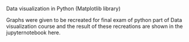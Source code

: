Data visualization in Python (Matplotlib library)

Graphs were given to be recreated for final exam of python part of Data visualization course and the result of these recreations are shown in the jupyternotebook here.
